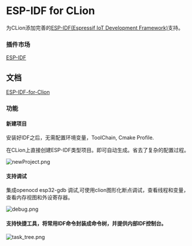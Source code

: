 # ESP-IDF for CLion
为CLion添加完善的<a href="https://docs.espressif.com/projects/esp-idf/">ESP-IDF(Espressif IoT Development Framework)</a>支持。

### 插件市场

[ESP-IDF](https://plugins.jetbrains.com/plugin/23886-esp-idf/)

## 文档

[ESP-IDF-for-Clion](https://yunyizhi.github.io/ESP-IDF-for-Clion/home.html)

### 功能

#### 新建项目

安装好IDF之后，无需配置环境变量，ToolChain, Cmake Profile.

在CLion上直接创建ESP-IDF类型项目。即可自动生成。省去了复杂的配置过程。



![newProject.png](https://yunyizhi.github.io/ESP-IDF-for-Clion/images/newProject.png)

#### 支持调试

集成openocd esp32-gdb 调试,可使用clion图形化断点调试，查看线程和变量，查看内存视图和外设寄存器。

![debug.png](https://yunyizhi.github.io/ESP-IDF-for-Clion/images/debug.png)

#### 支持快捷工具，将常用IDF命令封装成命令树，并提供内部IDF控制台。

![task_tree.png](https://yunyizhi.github.io/ESP-IDF-for-Clion/images/task_tree.png)

